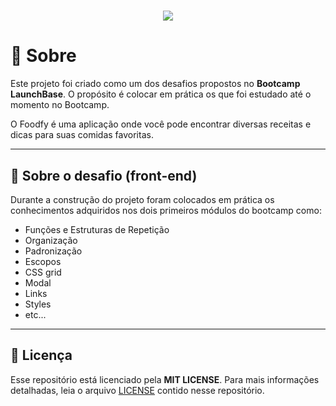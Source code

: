 <h1 align = "center"><img src="public/assets/foodfy.gif" ></h1>

# :page_facing_up: Sobre

Este projeto foi criado como um dos desafios propostos no **Bootcamp LaunchBase**. O propósito é colocar em prática os que foi estudado até o momento no Bootcamp.

O Foodfy é uma aplicação onde você pode encontrar diversas receitas e dicas para suas comidas favoritas.

---

## :rocket: Sobre o desafio (front-end)

Durante a construção do projeto foram colocados em prática os conhecimentos adquiridos nos dois primeiros módulos do bootcamp como:

  - Funções e Estruturas de Repetição
  - Organização
  - Padronização
  - Escopos
  - CSS grid
  - Modal
  - Links
  - Styles
  - etc...

---

## :memo: Licença

Esse repositório está licenciado pela **MIT LICENSE**. Para mais informações detalhadas, leia o arquivo [LICENSE](./LICENSE) contido nesse repositório.
